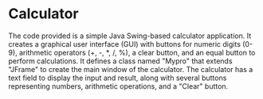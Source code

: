 # Calculator
The code provided is a simple Java Swing-based calculator application. It creates a graphical user interface (GUI) with buttons for numeric digits (0-9), arithmetic operators (+, -, *, /, %), a clear button, and an equal button to perform calculations.
It defines a class named "Mypro" that extends "JFrame" to create the main window of the calculator. The calculator has a text field to display the input and result, along with several buttons representing numbers, arithmetic operations, and a "Clear" button.
